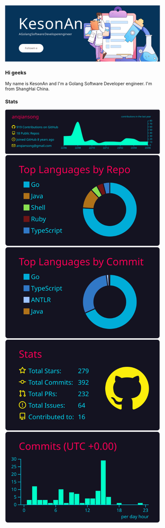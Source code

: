 ![KesonAn](kesonan.svg)

### Hi geeks
My name is KesonAn and I'm a Golang Software Developer engineer. I'm from ShangHai China.

### Stats

[![](https://raw.githubusercontent.com/KesonAn/KesonAn/main/profile-summary-card-output/2077/0-profile-details.svg)](https://github.com/KesonAn/KesonAn)
[![](https://raw.githubusercontent.com/KesonAn/KesonAn/main/profile-summary-card-output/2077/1-repos-per-language.svg)](https://github.com/KesonAn/KesonAn) [![](https://raw.githubusercontent.com/KesonAn/KesonAn/main/profile-summary-card-output/2077/2-most-commit-language.svg)](https://github.com/KesonAn/KesonAn)
[![](https://raw.githubusercontent.com/KesonAn/KesonAn/main/profile-summary-card-output/2077/3-stats.svg)](https://github.com/KesonAn/KesonAn) [![](https://raw.githubusercontent.com/KesonAn/KesonAn/main/profile-summary-card-output/2077/4-productive-time.svg)](https://github.com/KesonAn/KesonAn)
